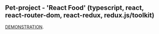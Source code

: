 ## Pet-project - 'React Food' (typescript, react, react-router-dom, react-redux, redux.js/toolkit) 

[DEMONSTRATION](https://andrey-golubenko.github.io/react-food).